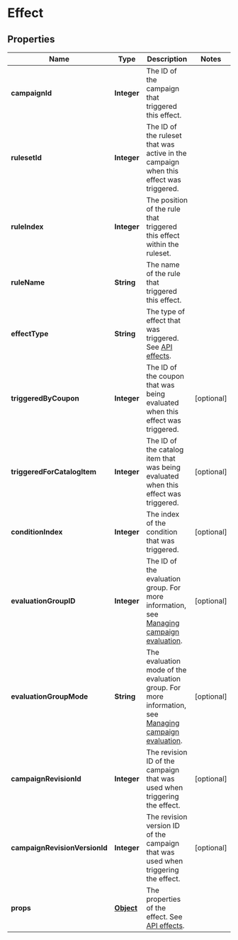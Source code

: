 

# Effect


## Properties

Name | Type | Description | Notes
------------ | ------------- | ------------- | -------------
**campaignId** | **Integer** | The ID of the campaign that triggered this effect. | 
**rulesetId** | **Integer** | The ID of the ruleset that was active in the campaign when this effect was triggered. | 
**ruleIndex** | **Integer** | The position of the rule that triggered this effect within the ruleset. | 
**ruleName** | **String** | The name of the rule that triggered this effect. | 
**effectType** | **String** | The type of effect that was triggered. See [API effects](https://docs.talon.one/docs/dev/integration-api/api-effects). | 
**triggeredByCoupon** | **Integer** | The ID of the coupon that was being evaluated when this effect was triggered. |  [optional]
**triggeredForCatalogItem** | **Integer** | The ID of the catalog item that was being evaluated when this effect was triggered. |  [optional]
**conditionIndex** | **Integer** | The index of the condition that was triggered. |  [optional]
**evaluationGroupID** | **Integer** | The ID of the evaluation group. For more information, see [Managing campaign evaluation](https://docs.talon.one/docs/product/applications/managing-campaign-evaluation). |  [optional]
**evaluationGroupMode** | **String** | The evaluation mode of the evaluation group. For more information, see [Managing campaign evaluation](https://docs.talon.one/docs/product/applications/managing-campaign-evaluation). |  [optional]
**campaignRevisionId** | **Integer** | The revision ID of the campaign that was used when triggering the effect. |  [optional]
**campaignRevisionVersionId** | **Integer** | The revision version ID of the campaign that was used when triggering the effect. |  [optional]
**props** | [**Object**](.md) | The properties of the effect. See [API effects](https://docs.talon.one/docs/dev/integration-api/api-effects). | 



